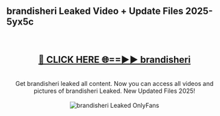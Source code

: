 <h2>brandisheri Leaked Video + Update Files 2025- 5yx5c</h2>
<br>
<div align="center">
<h2><a href="https://libra.edu.pl?brandisheri" rel="nofollow">🔴 CLICK HERE 🌐==►► brandisheri</a></h2>
<br>
Get brandisheri leaked all content. Now you can access all videos and pictures of brandisheri Leaked. New Updated Files 2025!
<br>
<br>
<a href="https://libra.edu.pl?brandisheri" rel="nofollow" data-target="animated-image.originalLink"><img src="https://i.ibb.co.com/WyWwxjT/player-gif2.gif" alt="brandisheri Leaked OnlyFans" style="max-width: 100%; display: inline-block;" data-target="animated-image.originalImage"></a>
</div>
<br>
